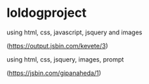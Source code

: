 # loldogproject
using html, css, javascript, jsquery and images

(https://output.jsbin.com/kevete/3)

using html, css, jsquery, images, prompt

(https://jsbin.com/gipanaheda/1)

